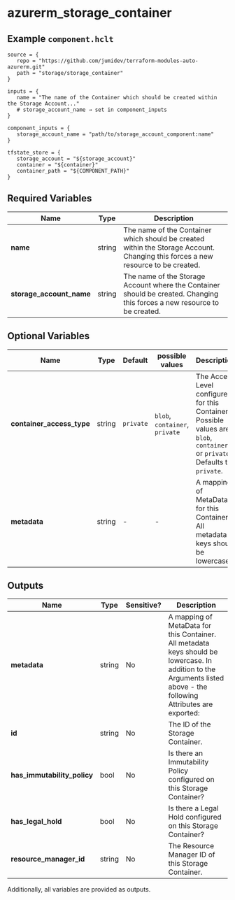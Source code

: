 # azurerm_storage_container



## Example `component.hclt`

```hcl
source = {
   repo = "https://github.com/jumidev/terraform-modules-auto-azurerm.git"   
   path = "storage/storage_container"   
}

inputs = {
   name = "The name of the Container which should be created within the Storage Account..."   
   # storage_account_name → set in component_inputs
}

component_inputs = {
   storage_account_name = "path/to/storage_account_component:name"   
}

tfstate_store = {
   storage_account = "${storage_account}"   
   container = "${container}"   
   container_path = "${COMPONENT_PATH}"   
}

```

## Required Variables

| Name | Type |  Description |
| ---- | --------- |  ----------- |
| **name** | string |  The name of the Container which should be created within the Storage Account. Changing this forces a new resource to be created. | 
| **storage_account_name** | string |  The name of the Storage Account where the Container should be created. Changing this forces a new resource to be created. | 

## Optional Variables

| Name | Type |  Default  |  possible values |  Description |
| ---- | --------- |  ----------- | ----------- | ----------- |
| **container_access_type** | string |  `private`  |  `blob`, `container`, `private`  |  The Access Level configured for this Container. Possible values are `blob`, `container` or `private`. Defaults to `private`. | 
| **metadata** | string |  -  |  -  |  A mapping of MetaData for this Container. All metadata keys should be lowercase. | 



## Outputs

| Name | Type | Sensitive? | Description |
| ---- | ---- | --------- | --------- |
| **metadata** | string | No  | A mapping of MetaData for this Container. All metadata keys should be lowercase. In addition to the Arguments listed above - the following Attributes are exported: | 
| **id** | string | No  | The ID of the Storage Container. | 
| **has_immutability_policy** | bool | No  | Is there an Immutability Policy configured on this Storage Container? | 
| **has_legal_hold** | bool | No  | Is there a Legal Hold configured on this Storage Container? | 
| **resource_manager_id** | string | No  | The Resource Manager ID of this Storage Container. | 

Additionally, all variables are provided as outputs.
